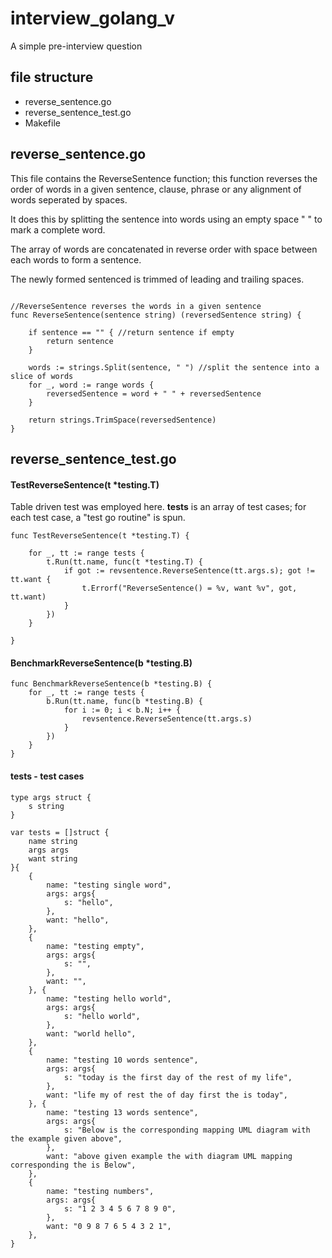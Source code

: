 # interview_golang_v
A simple pre-interview question


## file structure  
- reverse_sentence.go  
- reverse_sentence_test.go
- Makefile

## reverse_sentence.go     

This file contains the ReverseSentence function; this function reverses the order of words in a given sentence, clause, phrase or any alignment of words seperated by spaces.   
  
It does this by splitting the sentence into words using an empty space " " to mark a complete word.   

The array of words are concatenated in reverse order with space between each words to form a sentence.  

The newly formed sentenced is trimmed of leading and trailing spaces.
```

//ReverseSentence reverses the words in a given sentence
func ReverseSentence(sentence string) (reversedSentence string) {

	if sentence == "" { //return sentence if empty
		return sentence
	}

	words := strings.Split(sentence, " ") //split the sentence into a slice of words
	for _, word := range words {
		reversedSentence = word + " " + reversedSentence
	}

	return strings.TrimSpace(reversedSentence)
}
```

## reverse_sentence_test.go

#### TestReverseSentence(t *testing.T)   

Table driven test was employed here. <b>tests</b> is an array of test cases; for each test case, a "test go routine" is spun.


```
func TestReverseSentence(t *testing.T) {

	for _, tt := range tests {
		t.Run(tt.name, func(t *testing.T) {
			if got := revsentence.ReverseSentence(tt.args.s); got != tt.want {
				t.Errorf("ReverseSentence() = %v, want %v", got, tt.want)
			}
		})
	}

}

```
#### BenchmarkReverseSentence(b *testing.B)
```
func BenchmarkReverseSentence(b *testing.B) {
	for _, tt := range tests {
		b.Run(tt.name, func(b *testing.B) {
			for i := 0; i < b.N; i++ {
				revsentence.ReverseSentence(tt.args.s)
			}
		})
	}
}
```


#### tests - test cases
```
type args struct {
	s string
}

var tests = []struct {
	name string
	args args
	want string
}{
	{
		name: "testing single word",
		args: args{
			s: "hello",
		},
		want: "hello",
	},
	{
		name: "testing empty",
		args: args{
			s: "",
		},
		want: "",
	}, {
		name: "testing hello world",
		args: args{
			s: "hello world",
		},
		want: "world hello",
	},
	{
		name: "testing 10 words sentence",
		args: args{
			s: "today is the first day of the rest of my life",
		},
		want: "life my of rest the of day first the is today",
	}, {
		name: "testing 13 words sentence",
		args: args{
			s: "Below is the corresponding mapping UML diagram with the example given above",
		},
		want: "above given example the with diagram UML mapping corresponding the is Below",
	},
	{
		name: "testing numbers",
		args: args{
			s: "1 2 3 4 5 6 7 8 9 0",
		},
		want: "0 9 8 7 6 5 4 3 2 1",
	},
}
```
